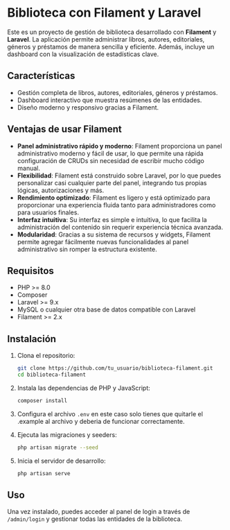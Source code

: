 
# Biblioteca con Filament y Laravel

Este es un proyecto de gestión de biblioteca desarrollado con **Filament** y **Laravel**. La aplicación permite administrar libros, autores, editoriales, géneros y préstamos de manera sencilla y eficiente. Además, incluye un dashboard con la visualización de estadísticas clave.

## Características

- Gestión completa de libros, autores, editoriales, géneros y préstamos.
- Dashboard interactivo que muestra resúmenes de las entidades.
- Diseño moderno y responsivo gracias a Filament.

## Ventajas de usar Filament

- **Panel administrativo rápido y moderno**: Filament proporciona un panel administrativo moderno y fácil de usar, lo que permite una rápida configuración de CRUDs sin necesidad de escribir mucho código manual.
- **Flexibilidad**: Filament está construido sobre Laravel, por lo que puedes personalizar casi cualquier parte del panel, integrando tus propias lógicas, autorizaciones y más.
- **Rendimiento optimizado**: Filament es ligero y está optimizado para proporcionar una experiencia fluida tanto para administradores como para usuarios finales.
- **Interfaz intuitiva**: Su interfaz es simple e intuitiva, lo que facilita la administración del contenido sin requerir experiencia técnica avanzada.
- **Modularidad**: Gracias a su sistema de recursos y widgets, Filament permite agregar fácilmente nuevas funcionalidades al panel administrativo sin romper la estructura existente.

## Requisitos

- PHP >= 8.0
- Composer
- Laravel >= 9.x
- MySQL o cualquier otra base de datos compatible con Laravel
- Filament >= 2.x

## Instalación

1. Clona el repositorio:
    ```bash
    git clone https://github.com/tu_usuario/biblioteca-filament.git
    cd biblioteca-filament
    ```

2. Instala las dependencias de PHP y JavaScript:
    ```bash
    composer install
    ```

3. Configura el archivo `.env` en este caso solo tienes que quitarle el .example al archivo y deberia de funcionar correctamente.

4. Ejecuta las migraciones y seeders:
    ```bash
    php artisan migrate --seed
    ```

5. Inicia el servidor de desarrollo:
    ```bash
    php artisan serve
    ```

## Uso

Una vez instalado, puedes acceder al panel de login a través de `/admin/login` y gestionar todas las entidades de la biblioteca.

